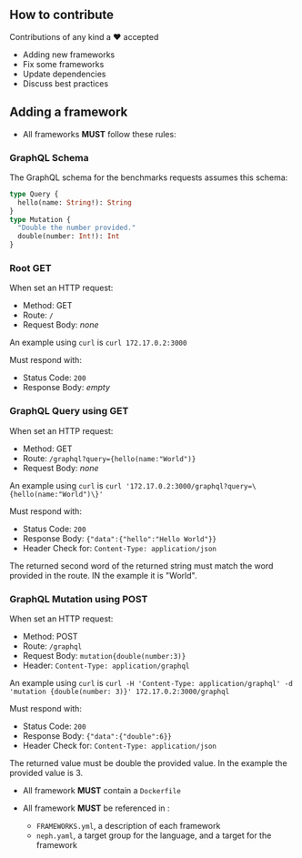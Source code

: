 ## How to contribute

Contributions of any kind a :heart: accepted

+ Adding new frameworks
+ Fix some frameworks
+ Update dependencies
+ Discuss best practices

## Adding a framework

+ All frameworks **MUST** follow these rules:

### GraphQL Schema

The GraphQL schema for the benchmarks requests assumes this schema:

```graphql
type Query {
  hello(name: String!): String
}
type Mutation {
  "Double the number provided."
  double(number: Int!): Int
}
```

### Root GET

When set an HTTP request:

 - Method: GET
 - Route: `/`
 - Request Body: _none_

An example using `curl` is `curl 172.17.0.2:3000`

Must respond with:

 - Status Code: `200`
 - Response Body: _empty_

### GraphQL Query using GET

When set an HTTP request:

 - Method: GET
 - Route: `/graphql?query={hello(name:"World")}`
 - Request Body: _none_

An example using `curl` is `curl '172.17.0.2:3000/graphql?query=\{hello(name:"World")\}'`

Must respond with:

 - Status Code: `200`
 - Response Body: `{"data":{"hello":"Hello World"}}`
 - Header Check for: `Content-Type: application/json`

The returned second word of the returned string must match the word provided
in the route. IN the example it is "World".

### GraphQL Mutation using POST

When set an HTTP request:

 - Method: POST
 - Route: `/graphql`
 - Request Body: `mutation{double(number:3)}`
 - Header: `Content-Type: application/graphql`

An example using `curl` is `curl -H 'Content-Type: application/graphql' -d 'mutation {double(number: 3)}' 172.17.0.2:3000/graphql`

Must respond with:

 - Status Code: `200`
 - Response Body: `{"data":{"double":6}}`
 - Header Check for: `Content-Type: application/json`

The returned value must be double the provided value. In the example the
provided value is 3.

+ All framework **MUST** contain a `Dockerfile`

+ All framework **MUST** be referenced in :
   + `FRAMEWORKS.yml`, a description of each framework
   + `neph.yaml`, a target group for the language, and a target for the framework
